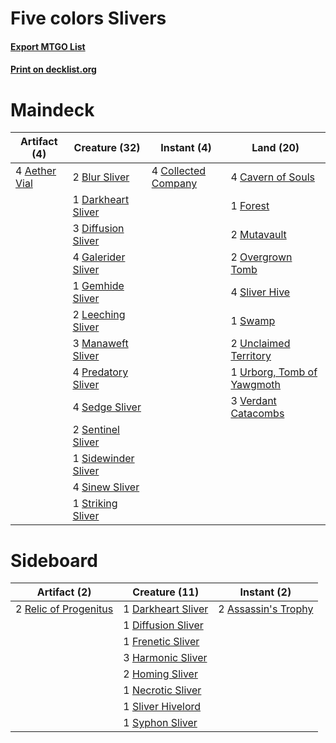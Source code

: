 # Five colors Slivers

#### [Export MTGO List](../collection/Five%20colors%20Slivers/Five%20colors%20Slivers.txt)
#### [Print on decklist.org](http://decklist.org/?deckmain=4%09Aether%20Vial%0A2%09Blur%20Sliver%0A4%09Cavern%20of%20Souls%0A4%09Collected%20Company%0A1%09Darkheart%20Sliver%0A3%09Diffusion%20Sliver%0A1%09Forest%0A4%09Galerider%20Sliver%0A1%09Gemhide%20Sliver%0A2%09Leeching%20Sliver%0A3%09Manaweft%20Sliver%0A2%09Mutavault%0A2%09Overgrown%20Tomb%0A4%09Predatory%20Sliver%0A4%09Sedge%20Sliver%0A2%09Sentinel%20Sliver%0A1%09Sidewinder%20Sliver%0A4%09Sinew%20Sliver%0A4%09Sliver%20Hive%0A1%09Striking%20Sliver%0A1%09Swamp%0A2%09Unclaimed%20Territory%0A1%09Urborg,%20Tomb%20of%20Yawgmoth%0A3%09Verdant%20Catacombs&deckside=2%09Assassin's%20Trophy%0A1%09Darkheart%20Sliver%0A1%09Diffusion%20Sliver%0A1%09Frenetic%20Sliver%0A3%09Harmonic%20Sliver%0A2%09Homing%20Sliver%0A1%09Necrotic%20Sliver%0A2%09Relic%20of%20Progenitus%0A1%09Sliver%20Hivelord%0A1%09Syphon%20Sliver)
# Maindeck

|                                     Artifact (4)                                      |                                        Creature (32)                                         |                                         Instant (4)                                          |                                              Land (20)                                              |
|---------------------------------------------------------------------------------------|----------------------------------------------------------------------------------------------|----------------------------------------------------------------------------------------------|-----------------------------------------------------------------------------------------------------|
|4 [Aether Vial](http://gatherer.wizards.com/Pages/Card/Details.aspx?multiverseid=48146)|2 [Blur Sliver](http://gatherer.wizards.com/Pages/Card/Details.aspx?multiverseid=370593)      |4 [Collected Company](http://gatherer.wizards.com/Pages/Card/Details.aspx?multiverseid=394519)|4 [Cavern of Souls](http://gatherer.wizards.com/Pages/Card/Details.aspx?multiverseid=278058)         |
|                                                                                       |1 [Darkheart Sliver](http://gatherer.wizards.com/Pages/Card/Details.aspx?multiverseid=126012) |                                                                                              |1 [Forest](http://gatherer.wizards.com/Pages/Card/Details.aspx?multiverseid=439860)                  |
|                                                                                       |3 [Diffusion Sliver](http://gatherer.wizards.com/Pages/Card/Details.aspx?multiverseid=383225) |                                                                                              |2 [Mutavault](http://gatherer.wizards.com/Pages/Card/Details.aspx?multiverseid=370733)               |
|                                                                                       |4 [Galerider Sliver](http://gatherer.wizards.com/Pages/Card/Details.aspx?multiverseid=370590) |                                                                                              |2 [Overgrown Tomb](http://gatherer.wizards.com/Pages/Card/Details.aspx?multiverseid=405103)          |
|                                                                                       |1 [Gemhide Sliver](http://gatherer.wizards.com/Pages/Card/Details.aspx?multiverseid=207905)   |                                                                                              |4 [Sliver Hive](http://gatherer.wizards.com/Pages/Card/Details.aspx?multiverseid=383384)             |
|                                                                                       |2 [Leeching Sliver](http://gatherer.wizards.com/Pages/Card/Details.aspx?multiverseid=383297)  |                                                                                              |1 [Swamp](http://gatherer.wizards.com/Pages/Card/Details.aspx?multiverseid=439858)                   |
|                                                                                       |3 [Manaweft Sliver](http://gatherer.wizards.com/Pages/Card/Details.aspx?multiverseid=370599)  |                                                                                              |2 [Unclaimed Territory](http://gatherer.wizards.com/Pages/Card/Details.aspx?multiverseid=435419)     |
|                                                                                       |4 [Predatory Sliver](http://gatherer.wizards.com/Pages/Card/Details.aspx?multiverseid=370745) |                                                                                              |1 [Urborg, Tomb of Yawgmoth](http://gatherer.wizards.com/Pages/Card/Details.aspx?multiverseid=383425)|
|                                                                                       |4 [Sedge Sliver](http://gatherer.wizards.com/Pages/Card/Details.aspx?multiverseid=118917)     |                                                                                              |3 [Verdant Catacombs](http://gatherer.wizards.com/Pages/Card/Details.aspx?multiverseid=405113)       |
|                                                                                       |2 [Sentinel Sliver](http://gatherer.wizards.com/Pages/Card/Details.aspx?multiverseid=370813)  |                                                                                              |                                                                                                     |
|                                                                                       |1 [Sidewinder Sliver](http://gatherer.wizards.com/Pages/Card/Details.aspx?multiverseid=118908)|                                                                                              |                                                                                                     |
|                                                                                       |4 [Sinew Sliver](http://gatherer.wizards.com/Pages/Card/Details.aspx?multiverseid=125879)     |                                                                                              |                                                                                                     |
|                                                                                       |1 [Striking Sliver](http://gatherer.wizards.com/Pages/Card/Details.aspx?multiverseid=370589)  |                                                                                              |                                                                                                     |


# Sideboard

|                                          Artifact (2)                                          |                                        Creature (11)                                        |                                         Instant (2)                                          |
|------------------------------------------------------------------------------------------------|---------------------------------------------------------------------------------------------|----------------------------------------------------------------------------------------------|
|2 [Relic of Progenitus](http://gatherer.wizards.com/Pages/Card/Details.aspx?multiverseid=174824)|1 [Darkheart Sliver](http://gatherer.wizards.com/Pages/Card/Details.aspx?multiverseid=126012)|2 [Assassin's Trophy](http://gatherer.wizards.com/Pages/Card/Details.aspx?multiverseid=452902)|
|                                                                                                |1 [Diffusion Sliver](http://gatherer.wizards.com/Pages/Card/Details.aspx?multiverseid=383225)|                                                                                              |
|                                                                                                |1 [Frenetic Sliver](http://gatherer.wizards.com/Pages/Card/Details.aspx?multiverseid=126011) |                                                                                              |
|                                                                                                |3 [Harmonic Sliver](http://gatherer.wizards.com/Pages/Card/Details.aspx?multiverseid=109706) |                                                                                              |
|                                                                                                |2 [Homing Sliver](http://gatherer.wizards.com/Pages/Card/Details.aspx?multiverseid=126162)   |                                                                                              |
|                                                                                                |1 [Necrotic Sliver](http://gatherer.wizards.com/Pages/Card/Details.aspx?multiverseid=207912) |                                                                                              |
|                                                                                                |1 [Sliver Hivelord](http://gatherer.wizards.com/Pages/Card/Details.aspx?multiverseid=383385) |                                                                                              |
|                                                                                                |1 [Syphon Sliver](http://gatherer.wizards.com/Pages/Card/Details.aspx?multiverseid=370752)   |                                                                                              |

